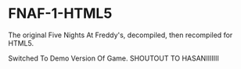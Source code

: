 # FNAF-1-HTML5
The original Five Nights At Freddy's, decompiled, then recompiled for HTML5.

Switched To Demo Version Of Game.
SHOUTOUT TO HASANIIIIIII
